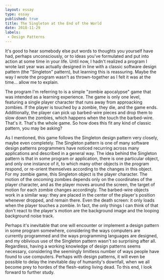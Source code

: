 ```yaml
---
layout: essay
type: essay
published: true
title: The Singleton at the End of the World
date: 2018-11-29
labels:
 - Design Patterns
---
```

It's good to hear somebody else put words to thoughts you yourself have had, perhaps unconsciously, or to ideas you've formulated and put into action at some time in your life. Until now, I hadn't realized a program I wrote last year was actually designed in line with a classic software design pattern (the "Singleton" pattern), but learning this is reassuring. Maybe the way I wrote the program wasn't as thrown-together as I felt it was at the time... allow me to explain.

The program I'm referring to is a simple "zombie apocalypse" game that was intended as a learning experience. The game is only one level, featuring a single player character that runs away from approacking zombies. If the player is touched by a zombie, they die, and the game ends. Additionally, the player can pick up barbed-wire pieces and drop them to slow down the zombies, which happens when the touch the barbed-wire. That's it. That's the whole game. So how does this fit any kind of classic pattern, you may be asking?

As I mentioned, this game follows the Singleton design pattern very closely, maybe even completely. The Singleton pattern is one of many software design patterns programmers have noticed recurring across many applications and described in a general way. The idea behind the Singleton pattern is that in some program or application, there is one particular object, and only one instance of it, to which many other objects in the program respond, or re-orient themselves according to the changes in this object. For my zombie game, this Singleton object is the player character. The motion of the oncoming zombies depends only on the coordinates of the player character, and as the player moves around the screen, the target of motion for each zombie changes accordingly. The barbed-wire objects work in a similar way: they are placed in the center of the player's position whenever dropped, and remain there. Even the death screen: it only loads when the player touches a zombie. In fact, the only things I can think of that don't react to the player's motion are the background image and the looping background noise track.

Perhaps it's inevitable that one will encounter or implement a design pattern in some program somewhere, considering the ways computers are currently programmed and the ways programming languages are designed, and my oblivious use of the Singleton pattern wasn't so surprising after all. Regardless, having a working knowledge of design patterns seems necessary, considering the seemingly limitless number of ways people have found to use computers. Perhaps with design patterns, it will even be possible to delay the inevitable day of humanity's downfall, when we all become prey to hordes of the flesh-eating living dead. To this end, I look forward to further study.
